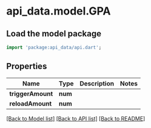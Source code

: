 # api_data.model.GPA

## Load the model package
```dart
import 'package:api_data/api.dart';
```

## Properties
Name | Type | Description | Notes
------------ | ------------- | ------------- | -------------
**triggerAmount** | **num** |  | 
**reloadAmount** | **num** |  | 

[[Back to Model list]](../README.md#documentation-for-models) [[Back to API list]](../README.md#documentation-for-api-endpoints) [[Back to README]](../README.md)


